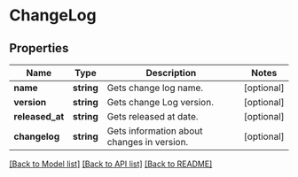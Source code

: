 # ChangeLog

## Properties
Name | Type | Description | Notes
------------ | ------------- | ------------- | -------------
**name** | **string** | Gets change log name. | [optional] 
**version** | **string** | Gets change Log version. | [optional] 
**released_at** | **string** | Gets released at date. | [optional] 
**changelog** | **string** | Gets information about changes in version. | [optional] 

[[Back to Model list]](../../README.md#documentation-for-models) [[Back to API list]](../../README.md#documentation-for-api-endpoints) [[Back to README]](../../README.md)


